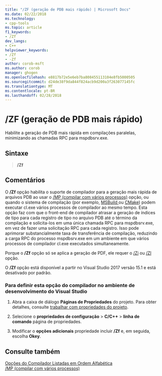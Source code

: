 ```yaml
---
title: "/ZF (geração de PDB mais rápido) | Microsoft Docs"
ms.date: 02/22/2018
ms.technology:
- cpp-tools
ms.topic: article
f1_keywords:
- /Zf
dev_langs:
- C++
helpviewer_keywords:
- /Zf
- -Zf
author: corob-msft
ms.author: corob
manager: ghogen
ms.openlocfilehash: e8817b72e5e6eb7ba808455113104e8fb5000505
ms.sourcegitcommit: d24de38f9da844f824acb9d200a3f263077145fc
ms.translationtype: MT
ms.contentlocale: pt-BR
ms.lasthandoff: 02/28/2018
---
```

# <a name="zf-faster-pdb-generation"></a>/ZF (geração de PDB mais rápido)

Habilite a geração de PDB mais rápida em compilações paralelas, minimizando as chamadas RPC para mspdbsrv.exe.

## <a name="syntax"></a>Sintaxe

> **/Zf**

## <a name="remarks"></a>Comentários

O **/Zf** opção habilita o suporte de compilador para a geração mais rápida de arquivos PDB ao usar o [/MP (compilar com vários processos)](mp-build-with-multiple-processes.md) opção, ou quando o sistema de compilação (por exemplo, [MSBuild ](/visualstudio/msbuild/msbuild-reference) ou [CMake](../../ide/cmake-tools-for-visual-cpp.md)) podem executar cl.exe vários processos de compilador ao mesmo tempo. Esta opção faz com que o front-end de compilador atrasar a geração de índices de tipo para cada registro de tipo no arquivo PDB até o término da compilação e solicita-los em uma única chamada RPC para mspdbsrv.exe, em vez de fazer uma solicitação RPC para cada registro. Isso pode aprimorar substancialmente taxa de transferência de compilação, reduzindo a carga RPC do processo mspdbsrv.exe em um ambiente em que vários processos de compilador cl.exe executados simultaneamente.

Porque o **/Zf** opção só se aplica a geração de PDF, ele requer o [/Zi](z7-zi-zi-debug-information-format.md) ou [/ZI](z7-zi-zi-debug-information-format.md) opção.

O **/Zf** opção está disponível a partir no Visual Studio 2017 versão 15.1 e está desativado por padrão.

### <a name="to-set-this-compiler-option-in-the-visual-studio-development-environment"></a>Para definir esta opção do compilador no ambiente de desenvolvimento do Visual Studio

1. Abra a caixa de diálogo **Páginas de Propriedades** do projeto. Para obter detalhes, consulte [trabalhar com propriedades do projeto](../../ide/working-with-project-properties.md).

1. Selecione o **propriedades de configuração** > **C/C++** > **linha de comando** página de propriedades.

1. Modificar o **opções adicionais** propriedade incluir **/Zf** e, em seguida, escolha **Okey**.

## <a name="see-also"></a>Consulte também

[Opções do Compilador Listadas em Ordem Alfabética](compiler-options-listed-alphabetically.md)  
[/MP (compilar com vários processos)](mp-build-with-multiple-processes.md)  
